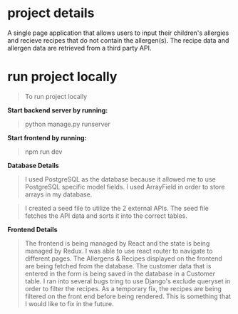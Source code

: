 # project details
A single page application that allows users to input their children's allergies and recieve recipes that do not contain the allergen(s). The recipe data and allergen data are retrieved from a third party API.

# run project locally
>To run project locally

**Start backend server by running:**
>python manage.py runserver

**Start frontend by running:**
>npm run dev


**Database Details**
>I used PostgreSQL as the database because it allowed me to use PostgreSQL specific model fields. I used ArrayField in order to store arrays in my database.

>I created a seed file to utilize the 2 external APIs. The seed file fetches the API data and sorts it into the correct tables.

**Frontend Details**
>The frontend is being managed by React and the state is being managed by Redux. I was able to use react router to navigate to different pages.
>The Allergens & Recipes displayed on the frontend are being fetched from the database. The customer data that is entered in the form is being saved in the database in a Customer table. I ran into several bugs tring to use Django's exclude queryset in order to filter the recipes. As a temporary fix, the recipes are being filtered on the front end before being rendered. This is something that I would like to fix in the future.


